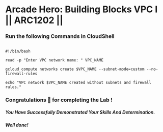 # Arcade Hero: Building Blocks VPC I || ARC1202 ||

### Run the following Commands in CloudShell

```

#!/bin/bash

read -p "Enter VPC network name: " VPC_NAME

gcloud compute networks create $VPC_NAME --subnet-mode=custom --no-firewall-rules

echo "VPC network $VPC_NAME created without subnets and firewall rules."

```




### Congratulations 🎉 for completing the Lab !

##### *You Have Successfully Demonstrated Your Skills And Determination.*

#### *Well done!*




